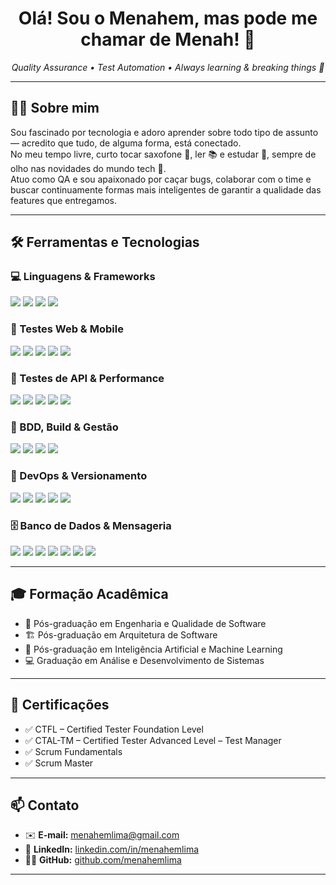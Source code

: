 <h1 align="center">Olá! Sou o Menahem, mas pode me chamar de Menah! 👋</h1>

<p align="center">
  <em>Quality Assurance • Test Automation • Always learning & breaking things 🐞</em>
</p>

---

## 👨‍💻 Sobre mim

Sou fascinado por tecnologia e adoro aprender sobre todo tipo de assunto — acredito que tudo, de alguma forma, está conectado.  
No meu tempo livre, curto tocar saxofone 🎷, ler 📚 e estudar 📖, sempre de olho nas novidades do mundo tech 🚀.  
Atuo como QA e sou apaixonado por caçar bugs, colaborar com o time e buscar continuamente formas mais inteligentes de garantir a qualidade das features que entregamos.

---

## 🛠️ Ferramentas e Tecnologias

<div align="left">

### 💻 Linguagens & Frameworks
<img src="https://img.shields.io/badge/Java-FF8C00?style=for-the-badge&logo=openjdk&logoColor=white"/>
<img src="https://img.shields.io/badge/JavaScript-F7DF1E?style=for-the-badge&logo=javascript&logoColor=black"/>
<img src="https://img.shields.io/badge/Python-1572B6?style=for-the-badge&logo=python&logoColor=yellow"/>
<img src="https://img.shields.io/badge/TypeScript-1E90FF?style=for-the-badge&logo=TypeScript&logoColor=white"/>

### 🧪 Testes Web & Mobile
<img src="https://img.shields.io/badge/Selenium-228B22?style=for-the-badge&logo=Selenium&logoColor=white"/>
<img src="https://img.shields.io/badge/Cypress-7FFFD4?style=for-the-badge&logo=cypress&logoColor=black"/>
<img src="https://img.shields.io/badge/Playwright-1E90FF?style=for-the-badge&logo=playwright&logoColor=white"/>
<img src="https://img.shields.io/badge/Appium-FFC0CB?style=for-the-badge&logo=appium"/>
<img src="https://img.shields.io/badge/Robot%20Framework-808000?style=for-the-badge&logo=robotFramework"/>

### 🔌 Testes de API & Performance
<img src="https://img.shields.io/badge/Postman-FF8C00?style=for-the-badge&logo=postman&logoColor=white"/>
<img src="https://img.shields.io/badge/Insomnia-8A2BE2?style=for-the-badge&logo=insomnia&logoColor=white"/>
<img src="https://img.shields.io/badge/RestAssured-32CD32?style=for-the-badge&logo=restassured"/>
<img src="https://img.shields.io/badge/JMeter-FFDEAD?style=for-the-badge&logo=jmeter"/>
<img src="https://img.shields.io/badge/K6-8A2BE2?style=for-the-badge&logo=k6&logoColor=white"/>

### 🧬 BDD, Build & Gestão
<img src="https://img.shields.io/badge/Cucumber-9ACD32?style=for-the-badge&logo=cucumber&logoColor=white"/>
<img src="https://img.shields.io/badge/Gherkin-FFD700?style=for-the-badge&logo=gherkin&logoColor=white"/>
<img src="https://img.shields.io/badge/JUnit-FFFF00?style=for-the-badge&logo=junit&logoColor=white"/>
<img src="https://img.shields.io/badge/Maven-FF6347?style=for-the-badge&logo=apache&logoColor=white"/>

### 🔧 DevOps & Versionamento
<img src="https://img.shields.io/badge/Jenkins-B22222?style=for-the-badge&logo=jenkins&logoColor=white"/>
<img src="https://img.shields.io/badge/GitLab-FFA500?style=for-the-badge&logo=GitLab&logoColor=white"/>
<img src="https://img.shields.io/badge/GitHub-363636?style=for-the-badge&logo=github&logoColor=white"/>
<img src="https://img.shields.io/badge/Bitbucket-20B2AA?style=for-the-badge&logo=Bitbucket&logoColor=white"/>
<img src="https://img.shields.io/badge/Azure%20Test%20Plans-4169E1?style=for-the-badge&logo=azure-devops&logoColor=white"/>

### 🗄️ Banco de Dados & Mensageria
<img src="https://img.shields.io/badge/MySQL-00BFFF?style=for-the-badge&logo=mysql&logoColor=black"/>
<img src="https://img.shields.io/badge/MongoDB-32CD32?style=for-the-badge&logo=mongodb&logoColor=white"/>
<img src="https://img.shields.io/badge/PostgreSQL-4682B4?style=for-the-badge&logo=PostgreSQL&logoColor=white"/>
<img src="https://img.shields.io/badge/SQL%20Server-8B4513?style=for-the-badge&logo=sql-server&logoColor=white"/>
<img src="https://img.shields.io/badge/Docker-87CEFA?style=for-the-badge&logo=docker&logoColor=black"/>
<img src="https://img.shields.io/badge/Grafana-4B0082?style=for-the-badge&logo=grafana&logoColor=white"/>
<img src="https://img.shields.io/badge/RabbitMQ-FFA500?style=for-the-badge&logo=rabbitmq&logoColor=white"/>

</div>

---

## 🎓 Formação Acadêmica

- 🧪 Pós-graduação em Engenharia e Qualidade de Software  
- 🏗️ Pós-graduação em Arquitetura de Software  
- 🤖 Pós-graduação em Inteligência Artificial e Machine Learning  
- 💻 Graduação em Análise e Desenvolvimento de Sistemas  

---

## 📜 Certificações

- ✅ CTFL – Certified Tester Foundation Level  
- ✅ CTAL-TM – Certified Tester Advanced Level – Test Manager  
- ✅ Scrum Fundamentals  
- ✅ Scrum Master  

---

## 📫 Contato

- ✉️ **E-mail:** menahemlima@gmail.com  
- 💼 **LinkedIn:** [linkedin.com/in/menahemlima](https://www.linkedin.com/in/menahemlima/)  
- 🧑‍💻 **GitHub:** [github.com/menahemlima](https://github.com/menahemlima)  

---
